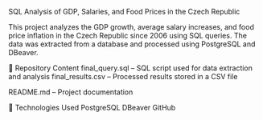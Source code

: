 SQL Analysis of GDP, Salaries, and Food Prices in the Czech Republic

This project analyzes the GDP growth, average salary increases, and food price inflation in the Czech Republic since 2006 using SQL queries. The data was extracted from a database and processed using PostgreSQL and DBeaver.

📂 Repository Content
final_query.sql – SQL script used for data extraction and analysis
final_results.csv – Processed results stored in a CSV file

README.md – Project documentation

🔧 Technologies Used
PostgreSQL
DBeaver
GitHub
